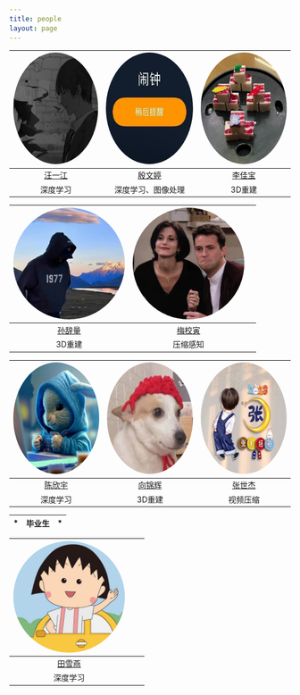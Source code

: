 ```yaml
---
title: people
layout: page
---
```



| <img src="/assets/images/people/wyj.JPG" style="border-radius: 50%;" width = "200" height = "200"/> | <img src="/assets/images/people/ywt.JPG" style="border-radius: 50%;" width = "200" height = "200"/> | <img src="/assets/images/people/ljb.JPG" style="border-radius: 50%;" width = "200" height = "200"/> |
|:------------------------------------------------------------------------------:|:-----------------------------------------------------------------------:|:---------------------------------------------------------------------------------------------------:|
|                      [汪一江](https://github.com/linux)                       |                     [殷文婷](https://github.com/ywt123abc)                      |                               [李佳宝](https://github.com/TIMESTICKING)                                |
|                                      深度学习                                      |                                  深度学习、图像处理                                   |                                                3D重建                                                 |


| <img src="/assets/images/people/scl.JPG" style="border-radius: 50%;" width = "200" height = "200"/> | <img src="/assets/images/people/mxy.jpg" style="border-radius: 50%;" width = "200" height = "200"/> |  |
|:-------------------------------------------------------------------------:|:-----------------------------------------------------------------------:|:-----------------------------------------------------------------------:|
|                      [孙辞量](https://github.com/sunciliang)                       |                     [梅校寅](https://github.com/meixiaoyinn)                      |                                           |
|                                   3D重建                                    |                                  压缩感知                                   |                                                                     |


| <img src="/assets/images/people/cxy.jpg" style="border-radius: 50%;" width = "200" height = "200"/> | <img src="/assets/images/people/xjh.JPG" style="border-radius: 50%;" width = "200" height = "200"/> | <img src="/assets/images/people/zsj.jpg" style="border-radius: 50%;" width = "200" height = "200"/> |
|:-------------------------------------------------------------------------:|:-----------------------------------------------------------------------:|:-----------------------------------------------------------------------:|
|                      [陈欣宇](https://github.com/chenchen772)                       |                     [向锦辉](https://github.com/a656418zz)                      |                     [张世杰](https://github.com/lewis-101)                      |
|                                   深度学习                                    |                                  3D重建                                   |                                  视频压缩                                   |




|                                        *                                |                                      毕业生                              |                                 *                                                     |
|:------------------------------------------------------------------------------:|:-----------------------------------------------------------------------:|:---------------------------------------------------------------------------------------------------:|

| <img src="/assets/images/people/txy.jpg" style="border-radius: 50%;" width = "200" height = "200"/> |  |  |
|:------------------------------------------------------------------------------:|:-----------------------------------------------------------------------:|:---------------------------------------------------------------------------------------------------:|
|                      [田雪燕](https://github.com/Txy-study)                       |                                         |                                                               |
|                                      深度学习                                      |                                                                     |                                                                                                 |



